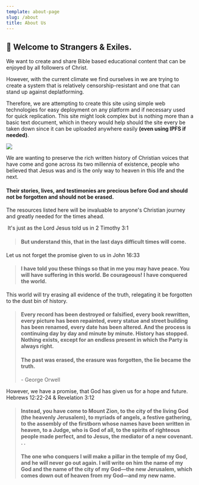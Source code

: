 ```yaml
---
template: about-page
slug: /about
title: About Us
---
```

## 👋 Welcome to Strangers & Exiles.

We want to create and share Bible based educational content that can be enjoyed by all followers of Christ.

However, with the current climate we find ourselves in we are trying to create a system that is relatively censorship-resistant and one that can stand up against deplatforming.

Therefore, we are attempting to create this site using simple web technologies for easy deployment on any platform and if necessary used for quick replication. This site might look complex but is nothing more than a basic text document, which in theory would help should the site every be taken down since it can be uploaded anywhere easily **(even using IPFS if needed)**.

![](/assets/annie-spratt-a-g8fsddqc0-unsplash.jpg)

We are wanting to preserve the rich written history of Christian voices that have come and gone across its two millennia of existence, people who believed that Jesus was and is the only way to heaven in this life and the next.

#### Their stories, lives, and testimonies are precious before God and should not be forgotten and should not be erased.

The resources listed here will be invaluable to anyone's Christian journey and greatly needed for the times ahead.

 It's just as the Lord Jesus told us in 2 Timothy 3:1 

> #### But understand this, that in the last days difficult times will come.

Let us not forget the promise given to us in John 16:33

> #### I have told you these things so that in me you may have peace. You will have suffering in this world. Be courageous! I have conquered the world.

This world will try erasing all evidence of the truth, relegating it be forgotten to the dust bin of history.  

> #### Every record has been destroyed or falsified, every book rewritten, every picture has been repainted, every statue and street building has been renamed, every date has been altered. And the process is continuing day by day and minute by minute. History has stopped. Nothing exists, except for an endless present in which the Party is always right.
>
> #### The past was erased, the erasure was forgotten, the lie became the truth.
>
> \- George Orwell

However, we have a promise, that God has given us for a hope and future. Hebrews 12:22-24 & Revelation 3:12

> #### Instead, you have come to Mount Zion, to the city of the living God (the heavenly Jerusalem), to myriads of angels, a festive gathering, to the assembly of the firstborn whose names have been written in heaven, to a Judge, who is God of all, to the spirits of righteous people made perfect, and to Jesus, the mediator of a new covenant. . .
>
> #### The one who conquers I will make a pillar in the temple of my God, and he will never go out again. I will write on him the name of my God and the name of the city of my God—the new Jerusalem, which comes down out of heaven from my God—and my new name.